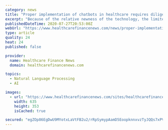 ```yaml
---
category: news
title: "Proper implementation of chatbots in healthcare requires diligence"
excerpt: "Because of the relative newness of the technology, the limited data that exists on chatbots comes primarily from research as opposed to clinical implementation. That means the evaluation of new systems being put into place requires diligence before they enter the clinical space,"
publishedDateTime: 2020-07-27T20:53:00Z
webUrl: "https://www.healthcarefinancenews.com/news/proper-implementation-chatbots-healthcare-requires-diligence"
type: article
quality: 24
heat: 24
published: false

provider:
  name: Healthcare Finance News
  domain: healthcarefinancenews.com

topics:
  - Natural Language Processing
  - AI

images:
  - url: "https://www.healthcarefinancenews.com/sites/healthcarefinancenews.com/files/doc_laptop_crop_14.jpg"
    width: 635
    height: 353
    isCached: true

secured: "egZOp86EgDwU9MYotxLaVtFB2u2/rRpSymypAamD5EoopknnxvzTyJQQs7xPVwl/lQqxZFLVftoOMYqdJxD1TC07ib/ZHQW3SKxCKDtnWK2gMBhKUJLLKviwe9gIdXWw64Dl/IXAOe6ax29sPbIgnAcnA9fUaVO/iBrR1p2xWQKsrkJKXU4oKAsdoBhFMYfrQBxNWA8NPhv1z7DGq4IOh6rXtRtKAbPT9UYo2ZeMseji1fe2itroq5QcfWSlwzMNSzumrN56IwQwByD+Ey0p9nWbGw/Um/o5VKYm0ZQMVzVs1M8IN7RKnya4AsoQjbzmUVnSkBek+5clnLmAB2rnlQ==;6RpuSamTL5/0Cg8uUtobMw=="
---
```


